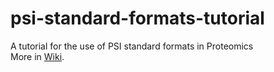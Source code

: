 # psi-standard-formats-tutorial
A tutorial for the use of PSI standard formats in Proteomics  
More in [Wiki](https://github.com/PGB-LIV/psi-standard-formats-tutorial/wiki).
